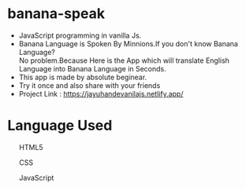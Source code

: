 # banana-speak
- JavaScript programming in vanilla Js.
- Banana Language is Spoken By Minnions.If you don't know Banana Language?<br>No problem.Because Here is the App
which will translate English Language into Banana Language in Seconds.
- This app is made by absolute beginear.
- Try it once and also share with your friends
- Project Link : https://jayuhandevanilajs.netlify.app/

# Language Used

  <ul>HTML5</ul>
  <ul>CSS</ul>
  <ul>JavaScript</ul>



